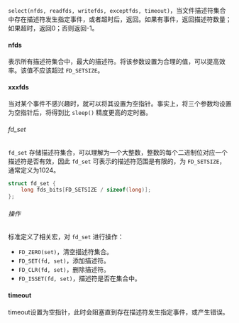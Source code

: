 `select(nfds, readfds, writefds, exceptfds, timeout)`，当文件描述符集合中存在描述符发生指定事件，或者超时后，返回。如果有事件，返回描述符数量；如果超时，返回0；否则返回-1。

#### nfds
表示所有描述符集合中，最大的描述符。将该参数设置为合理的值，可以提高效率。该值不应该超过 `FD_SETSIZE`。

#### xxxfds
当对某个事件不感兴趣时，就可以将其设置为空指针。事实上，将三个参数均设置为空指针后，将得到比 `sleep()` 精度更高的定时器。

###### fd_set
`fd_set` 存储描述符集合，可以理解为一个大整数，整数的每个二进制位对应一个描述符是否有效，因此 `fd_set` 可表示的描述符范围是有限的，为 `FD_SETSIZE`，通常定义为1024。
```cpp
struct fd_set {
    long fds_bits[FD_SETSIZE / sizeof(long)];
};
```
###### 操作
标准定义了相关宏，对 `fd_set` 进行操作：
* `FD_ZERO(set)`，清空描述符集合。
* `FD_SET(fd, set)`，添加描述符。
* `FD_CLR(fd, set)`，删除描述符。
* `FD_ISSET(fd, set)`，描述符是否在集合中。

#### timeout
timeout设置为空指针，此时会阻塞直到存在描述符发生指定事件，或产生错误。